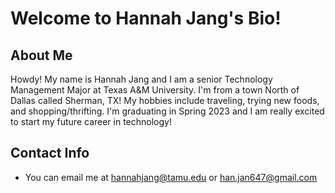 <p align="center">
  
 
 </p>
 
 # Welcome to Hannah Jang's Bio!
 
 ## About Me
 
 Howdy! My name is Hannah Jang and I am a senior Technology Management Major at Texas A&M University. I'm from a town North of Dallas called Sherman, TX! My hobbies include traveling, trying new foods, and shopping/thrifting. I'm graduating in Spring 2023 and I am really excited to start my future career in technology!
 
 <p align="center">
  
  </p>
  
  ## Contact Info 
  
  - You can email me at hannahjang@tamu.edu or han.jan647@gmail.com
